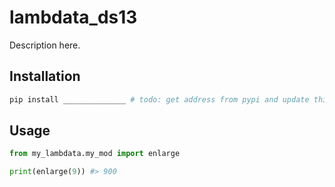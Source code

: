 # lambdata_ds13

Description here.

## Installation

```sh
pip install ______________ # todo: get address from pypi and update this line
```

## Usage

```py
from my_lambdata.my_mod import enlarge

print(enlarge(9)) #> 900
```